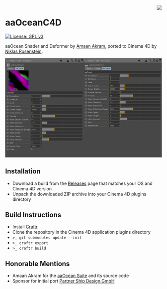<img src="http://i.imgur.com/rVCVUSU.png" align="right">

# aaOceanC4D

[![License: GPL v3](https://img.shields.io/badge/License-GPL%20v3-blue.svg)](http://www.gnu.org/licenses/gpl-3.0)

aaOcean Shader and Deformer by [Amaan Akram][0], ported to Cinema 4D by
[Niklas Rosenstein][2].

![](screenshot.png)

## Installation

* Download a build from the [Releases] page that matches your OS
  and Cinema 4D version
* Unpack the downloaded ZIP archive into your Cinema 4D plugins directory

## Build Instructions

* Install [Craftr]
* Clone the repository in the Cinema 4D application plugins directory
* `>_ git submodules update --init`
* `>_ craftr export`
* `>_ craftr build`

## Honorable Mentions

* Amaan Akram for the [aaOcean Suite] and its source code
* Sponsor for initial port [Partner Ship Design GmbH][1]

[Releases]: https://github.com/NiklasRosenstein/c4d-aaOcean/releases
[Craftr]: https://craftr.net
[aaOcean Suite]: http://www.amaanakram.com/plugins-shaders/aaocean-suite/
[0]: http://www.amaanakram.com/
[1]: http://www.psd.de/
[2]: http://niklasrosenstein.com/
